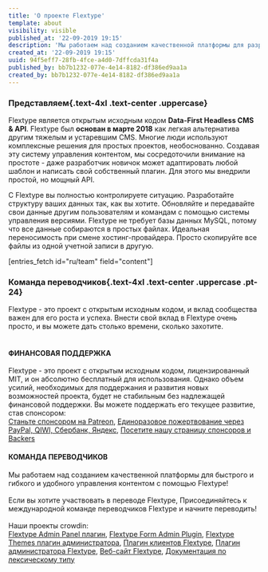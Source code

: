 ```yaml
---
title: 'О проекте Flextype'
template: about
visibility: visible
published_at: '22-09-2019 19:15'
description: 'Мы работаем над созданием качественной платформы для разработки удивительных приложений!'
created_at: '22-09-2019 19:15'
uuid: 94f5eff7-28fb-4fce-a4d0-7dffcda31f4a
published_by: bb7b1232-077e-4e14-8182-df386ed9aa1a
created_by: bb7b1232-077e-4e14-8182-df386ed9aa1a
---
```


### Представляем{.text-4xl .text-center .uppercase}

Flextype является открытым исходным кодом <strong>Data-First Headless CMS & API</strong>. Flextype был <strong>основан в марте 2018</strong> как легкая альтернатива другим тяжелым и устаревшим CMS. Многие люди используют комплексные решения для простых проектов, необоснованно. Создавая эту систему управления контентом, мы сосредоточили внимание на простоте - даже разработчик новичок может адаптировать любой шаблон и написать свой собственный плагин. Для этого мы внедрили простой, но мощный API.

С Flextype вы полностью контролируете ситуацию. Разработайте структуру ваших данных так, как вы хотите. Обновляйте и передавайте свои данные другим пользователям и командам с помощью системы управления версиями. Flextype не требует базы данных MySQL, потому что все данные собираются в простых файлах. Идеальная переносимость при смене хостинг-провайдера. Просто скопируйте все файлы из одной учетной записи в другую.

[entries_fetch id="ru/team" field="content"]

### Команда переводчиков{.text-4xl .text-center .uppercase .pt-24}

<div class="w-full text-center">
    <div class="mb-10">
        Flextype - это проект с открытым исходным кодом, и вклад сообщества важен для его роста и успеха. Внести свой вклад в Flextype очень просто, и вы можете дать столько времени, сколько захотите.
        <br><br>
        <div class="flex content-center flex-wrap">
            <div class="w-full lg:w-6/12 p-2 wow fadeIn">
                <div class="text-left">
                    <h4 class="text-center">ФИНАНСОВАЯ ПОДДЕРЖКА</h4>
                    Flextype - это проект с открытым исходным кодом, лицензированный MIT, и он абсолютно бесплатный для использования.
                    Однако объем усилий, необходимых для поддержания и развития новых возможностей проекта, будет не стабильным без надлежащей финансовой поддержки. Вы можете поддержать его текущее развитие, став спонсором:<br>
                    <a class="invert" href="https://www.patreon.com/awilum">Станьте спонсором на Patreon</a>,
                    <a class="invert" href="//flextype.org/en/one-time-donation">Единоразовое пожертвование через PayPal, QIWI, Сбербанк, Яндекс</a>,
                    <a class="invert" href="//flextype.org/en/sponsors">Посетите нашу страницу спонсоров и Backers</a>
                </div>
            </div>
            <div class="w-full lg:w-6/12 p-2 wow fadeIn">
                <div class="text-left">
                    <h4 class="text-center">КОМАНДА ПЕРЕВОДЧИКОВ</h4>
                    Мы работаем над созданием качественной платформы для быстрого и гибкого и удобного управления контентом с помощью Flextype!<br><br>
                    Если вы хотите участвовать в переводе Flextype, Присоединяйтесь к международной команде переводчиков Flextype и начните переводить!<br><br>
                    Наши проекты crowdin:<br>
                    <a href="https://crowdin.com/project/flextype-plugin-admin" class="invert">Flextype Admin Panel плагин</a>, <a href="https://crowdin.com/project/flextype-plugin-form-admin" class="invert">Flextype Form Admin Plugin</a>, <a href="https://crowdin.com/project/flextype-plugin-themes-admin" class="invert">Flextype Themes плагин администратора</a>, <a href="https://crowdin.com/project/flextype-plugin-accounts-admin" class="invert">Плагин клиентов Flextype</a>, <a href="https://crowdin.com/project/flextype-plugin-accounts-admin" class="invert">Плагин администратора Flextype</a>, <a href="https://crowdin.com/project/flextype-website" class="invert">Веб-сайт Flextype</a>, <a href="https://crowdin.com/project/flextype-documentation" class="invert">Документация по лексическому типу</a>
                </div>
            </div>
        </div>
    </div>
</div>

